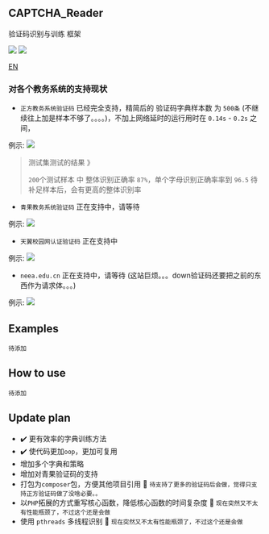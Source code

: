 ## CAPTCHA_Reader
验证码识别与训练 框架

 ![](https://img.shields.io/packagist/l/doctrine/orm.svg)
 ![](https://img.shields.io/badge/php-%5E7.0.0-green.svg)


[EN](https://github.com/Kuri-su/CAPTCHA_Reader "EN" )

### 对各个教务系统的支持现状
* `正方教务系统验证码` 已经完全支持，精简后的 验证码字典样本数 为 `500条` (不继续往上加是样本不够了。。。。)，不加上网络延时的运行用时在 `0.14s` - `0.2s` 之间，

例示: ![](https://github.com/Kuri-su/CAPTCHA_Reader/blob/oop/sample/1508770737.png)

> 测试集测试的结果 》
>
> `200`个测试样本 中 整体识别正确率 `87%`，单个字母识别正确率率到 `96.5`
> 待补足样本后，会有更高的整体识别率

* `青果教务系统验证码` 正在支持中，请等待

例示: ![](https://github.com/Kuri-su/CAPTCHA_Reader/blob/oop/sample/0.png)

* `天翼校园网认证验证码` 正在支持中

例示: ![](https://github.com/Kuri-su/CAPTCHA_Reader/blob/oop/sample/1.png)

* `neea.edu.cn` 正在支持中，请等待 (这站巨烦。。。down验证码还要把之前的东西作为请求体。。。)

例示: ![](https://github.com/Kuri-su/CAPTCHA_Reader/blob/oop/sample/a91518a87b984b1b88d3983178ec5cad.png)

## Examples
`待添加`

## How to use
`待添加`

## Update plan
* :heavy_check_mark: 更有效率的字典训练方法
* :heavy_check_mark: 使代码更加`oop`，更加可复用
* 增加多个字典和策略
* 增加对青果验证码的支持
* 打包为`composer`包，方便其他项目引用 :shell: `待支持了更多的验证码后会做，觉得只支持正方验证码做了没啥必要。。`
* 以`PHP`拓展的方式重写核心函数，降低核心函数的时间复杂度 :wrench: `现在突然又不太有性能瓶颈了，不过这个还是会做`
* 使用 `pthreads` 多线程识别 :wrench: `现在突然又不太有性能瓶颈了，不过这个还是会做`
